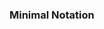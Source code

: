 <link rel="stylesheet" href="{{baseUrl}}/css/textbook.css">

<div class="website-content">

### Minimal Notation

<div id="main">

<include src="./introduction/topicPanel.md" />

</div>
</div>
